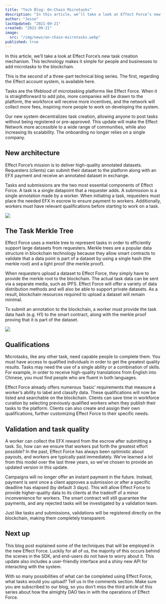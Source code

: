 ```yaml
---
title: "Tech Blog: On-Chain Microtasks"
description: "In this article, we’ll take a look at Effect Force’s new task creation mechanism. This technology makes it simple for people and businesses to add microtasks to the blockchain."
author: "Jesse"
lastUpdated: "2021-09-21"
created: "2021-09-21"
image:
  src: "/img/news/on-chain-microtasks.webp"
published: true
---
```


In this article, we’ll take a look at Effect Force’s new task creation mechanism. This technology makes it simple for people and businesses to add microtasks to the blockchain.

This is the second of a three-part technical blog series. The first, regarding the Effect account system, is available here.

Tasks are the lifeblood of microtasking platforms like Effect Force. When it is straightforward to add jobs, more companies will be drawn to the platform, the workforce will receive more incentives, and the network will collect more fees, inspiring more people to work on developing the system.

Our new system decentralizes task creation, allowing anyone to post tasks without being registered or pre-approved. This update will make the Effect Network more accessible to a wide range of communities, while also increasing its scalability. The onboarding no longer relies on a single company.

## New architecture

Effect Force’s mission is to deliver high-quality annotated datasets. Requesters (clients) can submit their dataset to the platform along with an EFX payment and receive an annotated dataset in exchange.

Tasks and submissions are the two most essential components of Effect Force. A task is a single datapoint that a requester adds. A submission is a single annotation made by a worker. When initiating a task, requesters must place the needed EFX in escrow to ensure payment to workers. Additionally, workers must have relevant qualifications before starting to work on a task.

![](https://miro.medium.com/v2/resize:fit:720/format:webp/0*L5h3pmMuuVv_xzXN)

## The Task Merkle Tree

Effect Force uses a merkle tree to represent tasks in order to efficiently support large datasets from requesters. Merkle trees are a popular data structure in blockchain technology because they allow smart contracts to validate that a data point is part of a dataset by using a single hash (the merkle root) and a light proof (the merkle proof).

When requesters upload a dataset to Effect Force, they simply have to provide the merkle root to the blockchain. The actual task data can be sent via a separate media, such as IPFS. Effect Force will offer a variety of data distribution methods and will also be able to support private datasets. As a result, blockchain resources required to upload a dataset will remain minimal.

To submit an annotation to the blockchain, a worker must provide the task data hash (e.g. H1) to the smart contract, along with the merkle proof proving that it is part of the dataset.

![](https://miro.medium.com/v2/resize:fit:720/format:webp/0*KN7ukC8BGj7pcwKF)

## Qualifications

Microtasks, like any other task, need capable people to complete them. You must have access to qualified individuals in order to get the greatest quality results. Tasks may need the use of a single ability or a combination of skills. For example, in order to receive high-quality translations from English into Chinese, you must find people who are fluent in both languages.

Effect Force already offers numerous ‘basic’ requirements that measure a worker’s ability to label and classify data. These qualifications will now be listed and searchable on the blockchain. Clients can save time in workforce curation by selecting previously qualified workers when they publish their tasks to the platform. Clients can also create and assign their own qualifications, further customizing Effect Force to their specific needs.

## Validation and task quality

A worker can collect the EFX reward from the escrow after submitting a task. So, how can we ensure that workers put forth the greatest effort possible? In the past, Effect Force has always been optimistic about payouts, and workers are typically paid immediately. We’ve learned a lot from this model over the last three years, so we’ve chosen to provide an updated version in this update.

Campaigns will no longer offer an instant payment in the future. Instead, payment is sent once a client approves a submission or after a specific deadline has elapsed (by default 3 days). This will allow Effect Force to provide higher-quality data to its clients at the tradeoff of a minor inconvenience for workers. The smart contract will still guarantee the payments, and any rejected tasks will be investigated by a validation team.

Just like tasks and submissions, validations will be registered directly on the blockchain, making them completely transparent.

## Next up

This blog post explained some of the techniques that will be employed in the new Effect Force. Luckily for all of us, the majority of this occurs behind the scenes in the SDK, and end-users do not have to worry about it. This update also includes a user-friendly interface and a shiny new API for interacting with the system.

With so many possibilities of what can be completed using Effect Force, what tasks would you upload? Tell us in the comments section. Make sure you are subscribed to our blog, so you don’t miss the third article of this series about how the almighty DAO ties in with the operations of Effect Force.
